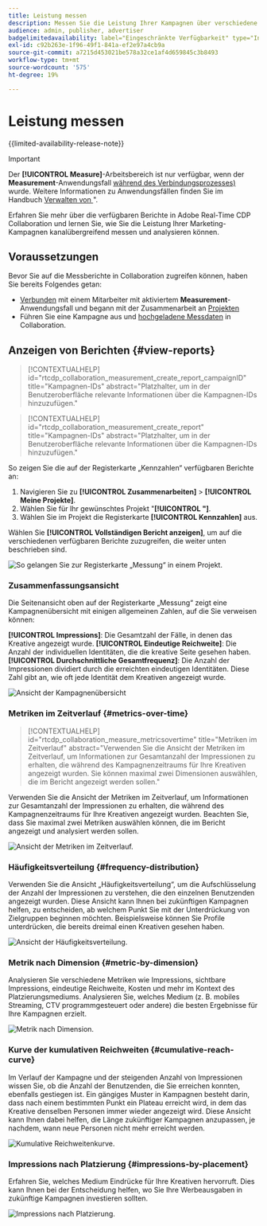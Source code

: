 ```yaml
---
title: Leistung messen
description: Messen Sie die Leistung Ihrer Kampagnen über verschiedene Kanäle hinweg. Erfahren Sie, wie Sie verschiedene Berichte verwenden und interpretieren.
audience: admin, publisher, advertiser
badgelimitedavailability: label="Eingeschränkte Verfügbarkeit" type="Informative" url="https://helpx.adobe.com/legal/product-descriptions/real-time-customer-data-platform-collaboration.html newtab=true"
exl-id: c92b263e-1f96-49f1-841a-ef2e97a4cb9a
source-git-commit: a7215d453021be578a32ce1af4d659845c3b8493
workflow-type: tm+mt
source-wordcount: '575'
ht-degree: 19%

---
```


# Leistung messen

{{limited-availability-release-note}}

>[!IMPORTANT]
>
>Der **[!UICONTROL Measure]**-Arbeitsbereich ist nur verfügbar, wenn der **Measurement**-Anwendungsfall [während des Verbindungsprozesses) ](../connect/establishing-connections.md#connection-settings) wurde. Weitere Informationen zu Anwendungsfällen finden Sie im Handbuch [Verwalten von ](./manage-projects.md#project-use-cases)&quot;.

Erfahren Sie mehr über die verfügbaren Berichte in Adobe Real-Time CDP Collaboration und lernen Sie, wie Sie die Leistung Ihrer Marketing-Kampagnen kanalübergreifend messen und analysieren können.

## Voraussetzungen

Bevor Sie auf die Messberichte in Collaboration zugreifen können, haben Sie bereits Folgendes getan:

* [Verbunden](/help/guide/connect/establishing-connections.md) mit einem Mitarbeiter mit aktiviertem **Measurement**-Anwendungsfall und begann mit der Zusammenarbeit an [Projekten](/help/guide/collaborate/manage-projects.md)
* Führen Sie eine Kampagne aus und [hochgeladene Messdaten](/help/guide/setup/onboard-measurement-data.md) in Collaboration.

<!--

## Create a report {#create-report}

Hidden until functionality is live. At that point, move the contextualhelp from below into this section. 

The syntax rtcdp_collaboration_measurement_create_report is currently implemented in the UI. However, a preference would be to imlement the other contextualhelp ID from below instead, since that explicitly includes campaignID in the syntax. Need to sync up with UI team. More details in CORE-116991.

-->

## Anzeigen von Berichten {#view-reports}

>[!CONTEXTUALHELP]
>id="rtcdp_collaboration_measurement_create_report_campaignID"
>title="Kampagnen-IDs"
>abstract="Platzhalter, um in der Benutzeroberfläche relevante Informationen über die Kampagnen-IDs hinzuzufügen."

>[!CONTEXTUALHELP]
>id="rtcdp_collaboration_measurement_create_report"
>title="Kampagnen-IDs"
>abstract="Platzhalter, um in der Benutzeroberfläche relevante Informationen über die Kampagnen-IDs hinzuzufügen."

So zeigen Sie die auf der Registerkarte „Kennzahlen“ verfügbaren Berichte an:

1. Navigieren Sie zu **[!UICONTROL Zusammenarbeiten]** > **[!UICONTROL Meine Projekte]**.
2. Wählen Sie für Ihr gewünschtes Projekt &quot;**[!UICONTROL &quot;]**.
3. Wählen Sie im Projekt die Registerkarte **[!UICONTROL Kennzahlen]** aus.

Wählen Sie **[!UICONTROL Vollständigen Bericht anzeigen]**, um auf die verschiedenen verfügbaren Berichte zuzugreifen, die weiter unten beschrieben sind.

![So gelangen Sie zur Registerkarte „Messung“ in einem Projekt.](/help/assets/collaborate/measure/measurement.gif)

### Zusammenfassungsansicht

Die Seitenansicht oben auf der Registerkarte „Messung“ zeigt eine Kampagnenübersicht mit einigen allgemeinen Zahlen, auf die Sie verweisen können:

**[!UICONTROL Impressions]**: Die Gesamtzahl der Fälle, in denen das Kreative angezeigt wurde.
**[!UICONTROL Eindeutige Reichweite]**: Die Anzahl der individuellen Identitäten, die die kreative Seite gesehen haben.
**[!UICONTROL Durchschnittliche Gesamtfrequenz]**: Die Anzahl der Impressionen dividiert durch die erreichten eindeutigen Identitäten. Diese Zahl gibt an, wie oft jede Identität dem Kreativen angezeigt wurde.

![Ansicht der Kampagnenübersicht](/help/assets/collaborate/measure/campaign-summary.png)

### Metriken im Zeitverlauf {#metrics-over-time}

>[!CONTEXTUALHELP]
>id="rtcdp_collaboration_measure_metricsovertime"
>title="Metriken im Zeitverlauf"
>abstract="Verwenden Sie die Ansicht der Metriken im Zeitverlauf, um Informationen zur Gesamtanzahl der Impressionen zu erhalten, die während des Kampagnenzeitraums für Ihre Kreativen angezeigt wurden. Sie können maximal zwei Dimensionen auswählen, die im Bericht angezeigt werden sollen."

Verwenden Sie die Ansicht der Metriken im Zeitverlauf, um Informationen zur Gesamtanzahl der Impressionen zu erhalten, die während des Kampagnenzeitraums für Ihre Kreativen angezeigt wurden. Beachten Sie, dass Sie maximal zwei Metriken auswählen können, die im Bericht angezeigt und analysiert werden sollen.

![Ansicht der Metriken im Zeitverlauf.](/help/assets/collaborate/measure/metrics-over-time.png)

### Häufigkeitsverteilung {#frequency-distribution}

Verwenden Sie die Ansicht „Häufigkeitsverteilung“, um die Aufschlüsselung der Anzahl der Impressionen zu verstehen, die den einzelnen Benutzenden angezeigt wurden. Diese Ansicht kann Ihnen bei zukünftigen Kampagnen helfen, zu entscheiden, ab welchem Punkt Sie mit der Unterdrückung von Zielgruppen beginnen möchten. Beispielsweise können Sie Profile unterdrücken, die bereits dreimal einen Kreativen gesehen haben.

![Ansicht der Häufigkeitsverteilung.](/help/assets/collaborate/measure/frequency-distribution.gif)

### Metrik nach Dimension {#metric-by-dimension}

Analysieren Sie verschiedene Metriken wie Impressions, sichtbare Impressions, eindeutige Reichweite, Kosten und mehr im Kontext des Platzierungsmediums. Analysieren Sie, welches Medium (z. B. mobiles Streaming, CTV programmgesteuert oder andere) die besten Ergebnisse für Ihre Kampagnen erzielt.

![Metrik nach Dimension.](/help/assets/collaborate/measure/metric-by-dimension.png)

### Kurve der kumulativen Reichweiten {#cumulative-reach-curve}

Im Verlauf der Kampagne und der steigenden Anzahl von Impressionen wissen Sie, ob die Anzahl der Benutzenden, die Sie erreichen konnten, ebenfalls gestiegen ist. Ein gängiges Muster in Kampagnen besteht darin, dass nach einem bestimmten Punkt ein Plateau erreicht wird, in dem das Kreative denselben Personen immer wieder angezeigt wird. Diese Ansicht kann Ihnen dabei helfen, die Länge zukünftiger Kampagnen anzupassen, je nachdem, wann neue Personen nicht mehr erreicht werden.

![Kumulative Reichweitenkurve.](/help/assets/collaborate/measure/cumulative-reach-curve.png)

### Impressions nach Platzierung {#impressions-by-placement}

Erfahren Sie, welches Medium Eindrücke für Ihre Kreativen hervorruft. Dies kann Ihnen bei der Entscheidung helfen, wo Sie Ihre Werbeausgaben in zukünftige Kampagnen investieren sollten.

![Impressions nach Platzierung.](/help/assets/collaborate/measure/impressions-by-placement.png)

